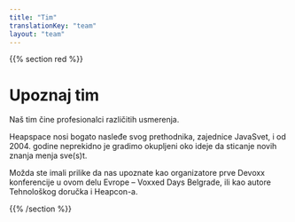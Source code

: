 ```yaml
---
title: "Tim"
translationKey: "team"
layout: "team"
---
```


{{% section red %}}
# Upoznaj tim

Naš tim čine profesionalci različitih usmerenja.

Heapspace nosi bogato nasleđe svog prethodnika, zajednice JavaSvet, i od 2004. godine neprekidno je gradimo okupljeni oko ideje da sticanje novih znanja menja sve(s)t.

Možda ste imali prilike da nas upoznate kao organizatore prve Devoxx konferencije u ovom delu Evrope – Voxxed Days Belgrade, ili kao autore Tehnološkog doručka i Heapcon-a.

{{% /section %}}
